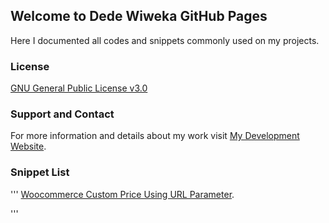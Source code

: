 ## Welcome to Dede Wiweka GitHub Pages
Here I documented all codes and snippets commonly used on my projects. 


### License
[GNU General Public License v3.0](https://github.com/dedewiweka/projects/blob/main/license)


### Support and Contact
For more information and details about my work visit [My Development Website](https://dede.wiweka.com/development).


### Snippet List
'''
[Woocommerce Custom Price Using URL Parameter](https://github.com/dedewiweka/projects/blob/main/woo-custom-price.md).

'''


